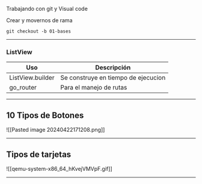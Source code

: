Trabajando con git y Visual code

Crear y movernos de rama
```
git checkout -b 01-bases
```

-- -
### ListView
| Uso              | Descripción                         |
| ---------------- | ----------------------------------- |
| ListView.builder | Se construye en tiempo de ejecucion |
| go_router        | Para el manejo de rutas             |
-- -
## 10 Tipos de Botones
![[Pasted image 20240422171208.png]]
-- -
## Tipos de tarjetas

![[qemu-system-x86_64_hKvejVMVpF.gif]]
-- -

